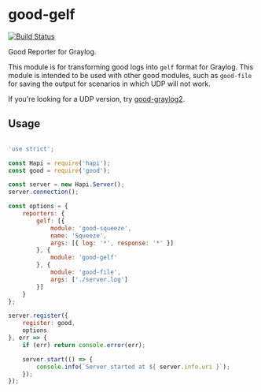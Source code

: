 # good-gelf

[![Build Status](https://travis-ci.org/jessie-codes/good-gelf.svg?branch=master)](https://travis-ci.org/jessie-codes/good-gelf)

Good Reporter for Graylog.

This module is for transforming good logs into `gelf` format for Graylog. This module is intended to be used with other good modules, such as `good-file` for saving the output for scenarios in which UDP will not work.

If you're looking for a UDP version, try [good-graylog2](https://www.npmjs.com/package/good-graylog2).

## Usage

```javascript

'use strict';

const Hapi = require('hapi');
const good = require('good');

const server = new Hapi.Server();
server.connection();

const options = {
    reporters: {
        gelf: [{
            module: 'good-squeeze',
            name: 'Squeeze',
            args: [{ log: '*', response: '*' }]
        }, {
            module: 'good-gelf'
        }, {
            module: 'good-file',
            args: ['./server.log']
        }]
    }
};

server.register({
    register: good,
    options
}, err => {
    if (err) return console.error(err);

    server.start(() => {
        console.info(`Server started at ${ server.info.uri }`);
    });
});

```

